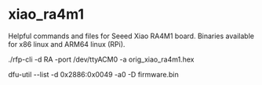 # xiao_ra4m1
Helpful commands and files for Seeed Xiao RA4M1 board. Binaries available for x86 linux and ARM64 linux (RPi).

./rfp-cli -d RA -port /dev/ttyACM0 -a orig_xiao_ra4m1.hex

dfu-util --list -d 0x2886:0x0049 -a0 -D firmware.bin
